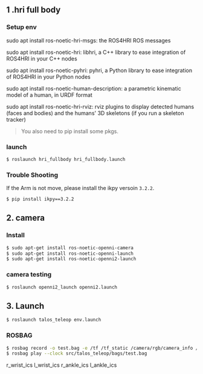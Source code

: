 
## 1 .hri full body
### Setup env
sudo apt install ros-noetic-hri-msgs: the ROS4HRI ROS messages

sudo apt install ros-noetic-hri: libhri, a C++ library to ease integration of ROS4HRI in your C++ nodes

sudo apt install ros-noetic-pyhri: pyhri, a Python library to ease integration of ROS4HRI in your Python nodes

sudo apt install ros-noetic-human-description: a parametric kinematic model of a human, in URDF format

sudo apt install ros-noetic-hri-rviz: rviz plugins to display detected humans (faces and bodies) and the humans' 3D skeletons (if you run a skeleton tracker)

> You also need to pip install some pkgs.

### launch 

```bash
$ roslaunch hri_fullbody hri_fullbody.launch
```


### Trouble Shooting
If the Arm is not move, please install the ikpy versoin `3.2.2`.
```bash
$ pip install ikpy==3.2.2
```


## 2. camera 
### Install
```bash
$ sudo apt-get install ros-noetic-openni-camera
$ sudo apt-get install ros-noetic-openni-launch
$ sudo apt-get install ros-noetic-openni2-launch
```

### camera testing
```bash
$ roslaunch openni2_launch openni2.launch
```

## 3. Launch
```bash
$ roslaunch talos_teleop env.launch
```

### ROSBAG
```bash
$ rosbag record -o test.bag -e /tf /tf_static /camera/rgb/camera_info /camera/rgb/image_raw /camera/depth/image_rect_raw /camera/depth/camera_info 
$ rosbag play --clock src/talos_teleop/bags/test.bag
```


r_wrist_ics
l_wrist_ics
r_ankle_ics
l_ankle_ics